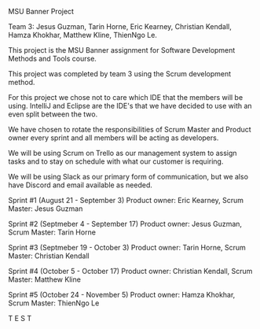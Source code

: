 MSU Banner Project

Team 3:
Jesus Guzman,
Tarin Horne,
Eric Kearney,
Christian Kendall,
Hamza Khokhar,
Matthew Kline,
ThienNgo Le.


This project is the MSU Banner assignment for Software Development Methods and Tools course. 

This project was completed by team 3 using the Scrum development method.

For this project we chose not to care which IDE that the members will be using. IntelliJ and Eclipse are the IDE's that
we have decided to use with an even split between the two.

We have chosen to rotate the responsibilities of Scrum Master and Product owner every sprint and all members will be acting as
developers.

We will be using Scrum on Trello as our management system to assign tasks and to stay on schedule with what our customer
is requiring.

We will be using Slack as our primary form of communication, but we also have Discord and email available as needed. 

Sprint #1 (August 21 - September 3) Product owner: Eric Kearney, Scrum Master: Jesus Guzman

Sprint #2 (Septmeber 4 - September 17) Product owner: Jesus Guzman, Scrum Master: Tarin Horne

Sprint #3 (Septmeber 19 - October 3) Product owner: Tarin Horne, Scrum Master: Christian Kendall

Sprint #4 (October 5 - October 17) Product owner: Christian Kendall, Scrum Master: Matthew Kline 

Sprint #5 (October 24 - November 5) Product owner: Hamza Khokhar, Scrum Master: ThienNgo Le


T E S T